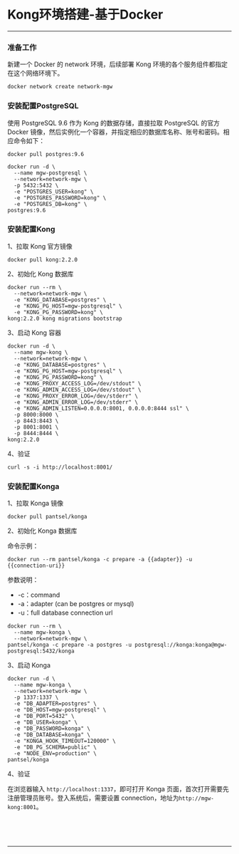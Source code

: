 # Kong环境搭建-基于Docker

---

### 准备工作

新建一个 Docker 的 network 环境，后续部署 Kong 环境的各个服务组件都指定在这个网络环境下。

~~~shell
docker network create network-mgw
~~~

### 安装配置PostgreSQL

使用 PostgreSQL 9.6 作为 Kong 的数据存储，直接拉取 PostgreSQL 的官方 Docker 镜像，然后实例化一个容器，并指定相应的数据库名称、账号和密码。相应命令如下：

~~~shell
docker pull postgres:9.6

docker run -d \
  --name mgw-postgresql \
  --network=network-mgw \
  -p 5432:5432 \
  -e "POSTGRES_USER=kong" \
  -e "POSTGRES_PASSWORD=kong" \
  -e "POSTGRES_DB=kong" \
postgres:9.6
~~~

### 安装配置Kong

1、拉取 Kong 官方镜像

~~~shell
docker pull kong:2.2.0
~~~

2、初始化 Kong 数据库

~~~shell
docker run --rm \
  --network=network-mgw \
  -e "KONG_DATABASE=postgres" \
  -e "KONG_PG_HOST=mgw-postgresql" \
  -e "KONG_PG_PASSWORD=kong" \
kong:2.2.0 kong migrations bootstrap
~~~

3、启动 Kong 容器

~~~shell
docker run -d \
  --name mgw-kong \
  --network=network-mgw \
  -e "KONG_DATABASE=postgres" \
  -e "KONG_PG_HOST=mgw-postgresql" \
  -e "KONG_PG_PASSWORD=kong" \
  -e "KONG_PROXY_ACCESS_LOG=/dev/stdout" \
  -e "KONG_ADMIN_ACCESS_LOG=/dev/stdout" \
  -e "KONG_PROXY_ERROR_LOG=/dev/stderr" \
  -e "KONG_ADMIN_ERROR_LOG=/dev/stderr" \
  -e "KONG_ADMIN_LISTEN=0.0.0.0:8001, 0.0.0.0:8444 ssl" \
  -p 8000:8000 \
  -p 8443:8443 \
  -p 8001:8001 \
  -p 8444:8444 \
kong:2.2.0
~~~

4、验证

~~~shell
curl -s -i http://localhost:8001/
~~~

### 安装配置Konga

1、拉取 Konga 镜像

~~~shell
docker pull pantsel/konga
~~~

2、初始化 Konga 数据库

命令示例：

~~~shell
docker run --rm pantsel/konga -c prepare -a {{adapter}} -u {{connection-uri}}
~~~

参数说明：

* -c：command
* -a：adapter (can be postgres or mysql)
* -u：full database connection url

~~~shell
docker run --rm \
  --name mgw-konga \
  --network=network-mgw \
pantsel/konga -c prepare -a postgres -u postgresql://konga:konga@mgw-postgresql:5432/konga
~~~

3、启动 Konga

~~~shell
docker run -d \
  --name mgw-konga \
  --network=network-mgw \
  -p 1337:1337 \
  -e "DB_ADAPTER=postgres" \
  -e "DB_HOST=mgw-postgresql" \
  -e "DB_PORT=5432" \
  -e "DB_USER=konga" \
  -e "DB_PASSWORD=konga" \
  -e "DB_DATABASE=konga" \
  -e "KONGA_HOOK_TIMEOUT=120000" \
  -e "DB_PG_SCHEMA=public" \
  -e "NODE_ENV=production" \
pantsel/konga
~~~

4、验证

在浏览器输入 `http://localhost:1337`，即可打开 Konga 页面，首次打开需要先注册管理员账号。登入系统后，需要设置 connection，地址为`http://mgw-kong:8001`。



<br/><br/><br/>

---

